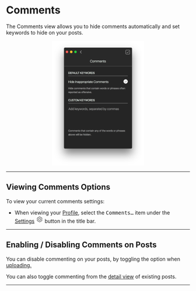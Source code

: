 # Comments

The Comments view allows you to hide comments automatically and set keywords to hide on your posts.

<p style="text-align: center; margin-top: 1em;"><img src="/views/assets/profile-comments.png" width="50%" height="50%" /></p>

------

## Viewing Comments Options

To view your current comments settings:

- When viewing your [Profile](/views/profile.md), select the <kbd>Comments…</kbd> item under the [Settings](/views/profile/settings.md) <img src="/views/assets/settings.png" width="20" height="20" /> button in the title bar.

------

## Enabling / Disabling Comments on Posts

You can disable commenting on your posts, by toggling the option when [uploading.](/views/upload.md)

You can also toggle commenting from the [detail view](/views/detailview.md#comments) of existing posts.

------